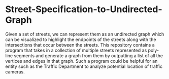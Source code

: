 # Street-Specification-to-Undirected-Graph

Given a set of streets, we can represent them as an undirected graph which can be visualized to highlight the endpoints of the streets along with the intersections that occur between the streets. This repository contains a program that takes in a collection of multiple streets represented as poly-line segments and generate a graph from them by outputting a list of all the vertices and edges in that graph. Such a program could be helpful for an entity such as the Traffic Department to analyze potential location of traffic cameras.


